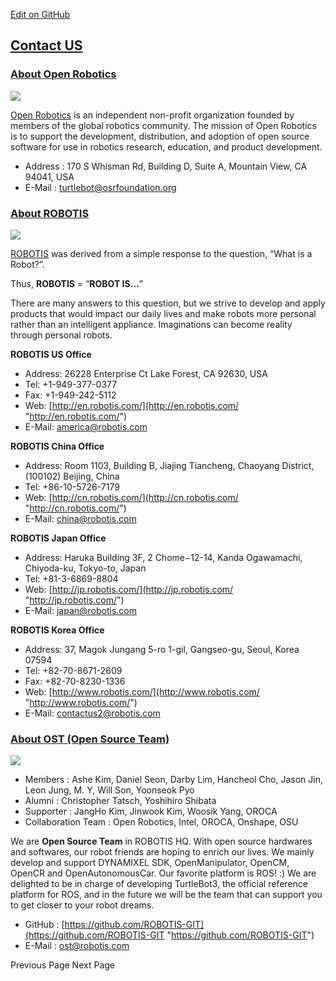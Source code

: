 
[Edit on GitHub](https://github.com/ROBOTIS-GIT/emanual/blob/master/docs/en/platform/turtlebot3/more_info/contact_us.md "https://github.com/ROBOTIS-GIT/emanual/blob/master/docs/en/platform/turtlebot3/more_info/contact_us.md") 

## [Contact US](#contact-us "#contact-us")

### [About Open Robotics](#about-open-robotics "#about-open-robotics")

![](/assets/images/platform/turtlebot3/logo_openrobotics.png)

[Open Robotics](https://www.openrobotics.org/ "https://www.openrobotics.org/") is an independent non-profit organization founded by members of the global robotics community. The mission of Open Robotics is to support the development, distribution, and adoption of open source software for use in robotics research, education, and product development.

* Address : 170 S Whisman Rd, Building D, Suite A, Mountain View, CA 94041, USA
* E-Mail : turtlebot@osrfoundation.org

### [About ROBOTIS](#about-robotis "#about-robotis")

![](/assets/images/platform/turtlebot3/logo_robotis.png)

[ROBOTIS](http://www.robotis.com/ "http://www.robotis.com/") was derived from a simple response to the question, “What is a Robot?”.

Thus, **ROBOTIS** = “**ROBOT IS…**”

There are many answers to this question, but we strive to develop and apply products that would impact our daily lives and make robots more personal rather than an intelligent appliance. Imaginations can become reality through personal robots.

**ROBOTIS US Office**

* Address: 26228 Enterprise Ct Lake Forest, CA 92630, USA
* Tel: +1-949-377-0377
* Fax: +1-949-242-5112
* Web: [http://en.robotis.com/](http://en.robotis.com/ "http://en.robotis.com/")
* E-Mail: america@robotis.com

**ROBOTIS China Office**

* Address: Room 1103, Building B, Jiajing Tiancheng, Chaoyang District, (100102) Beijing, China
* Tel: +86-10-5726-7179
* Web: [http://cn.robotis.com/](http://cn.robotis.com/ "http://cn.robotis.com/")
* E-Mail: china@robotis.com

**ROBOTIS Japan Office**

* Address: Haruka Building 3F, 2 Chome−12-14, Kanda Ogawamachi, Chiyoda-ku, Tokyo-to, Japan
* Tel: +81-3-6869-8804
* Web: [http://jp.robotis.com/](http://jp.robotis.com/ "http://jp.robotis.com/")
* E-Mail: japan@robotis.com

**ROBOTIS Korea Office**

* Address: 37, Magok Jungang 5-ro 1-gil, Gangseo-gu, Seoul, Korea 07594
* Tel: +82-70-8671-2609
* Fax: +82-70-8230-1336
* Web: [http://www.robotis.com/](http://www.robotis.com/ "http://www.robotis.com/")
* E-Mail: contactus2@robotis.com

### [About OST (Open Source Team)](#about-ost-open-source-team "#about-ost-open-source-team")

![](/assets/images/platform/turtlebot3/contact/open_source_team.jpg)

* Members : Ashe Kim, Daniel Seon, Darby Lim, Hancheol Cho, Jason Jin, Leon Jung, M. Y, Will Son, Yoonseok Pyo
* Alumni : Christopher Tatsch, Yoshihiro Shibata
* Supporter : JangHo Kim, Jinwook Kim, Woosik Yang, OROCA
* Collaboration Team : Open Robotics, Intel, OROCA, Onshape, OSU

We are **Open Source Team** in ROBOTIS HQ. With open source hardwares and softwares, our robot friends are hoping to enrich our lives. We mainly develop and support DYNAMIXEL SDK, OpenManipulator, OpenCM, OpenCR and OpenAutonomousCar.
Our favorite platform is ROS! :) We are delighted to be in charge of developing TurtleBot3, the official reference platform for ROS, and in the future we will be the team that can support you to get closer to your robot dreams.

* GitHub : [https://github.com/ROBOTIS-GIT](https://github.com/ROBOTIS-GIT "https://github.com/ROBOTIS-GIT")
* E-Mail : ost@robotis.com

 Previous Page
Next Page 
